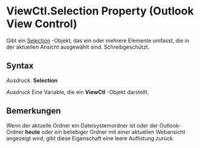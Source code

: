 
# ViewCtl.Selection Property (Outlook View Control)

Gibt ein [Selection](0b06a3ce-0445-db8f-e6e8-bb7bd469c50f.md) -Objekt, das ein oder mehrere Elemente umfasst, die in der aktuellen Ansicht ausgewählt sind. Schreibgeschützt.


## Syntax

 _Ausdruck_. **Selection**

 _Ausdruck_ Eine Variable, die ein **ViewCtl** -Objekt darstellt.


## Bemerkungen

Wenn der aktuelle Ordner ein Dateisystemordner ist oder der Outlook-Ordner  **heute** oder ein beliebiger Ordner mit einer aktuellen Webansicht angezeigt wird, gibt diese Eigenschaft eine leere Auflistung zurück.

